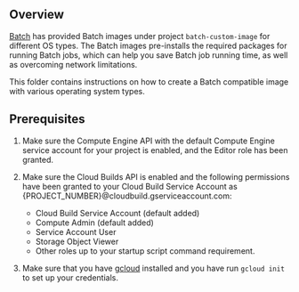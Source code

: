 ## Overview
[Batch](https://cloud.google.com/batch/docs/get-started) has provided Batch images under project `batch-custom-image` for different OS types.
The Batch images pre-installs the required packages for running Batch jobs, which can help you save Batch job running time, as well as overcoming network limitations.

This folder contains instructions on how to create a Batch compatible image with various operating system types.

## Prerequisites

1.  Make sure the Compute Engine API with the default Compute Engine service
    account for your project is enabled, and the Editor role has been granted.

2.  Make sure the Cloud Builds API is enabled and the following permissions have
    been granted to your Cloud Build Service Account as {PROJECT_NUMBER}@cloudbuild.gserviceaccount.com:

    -   Cloud Build Service Account (default added)
    -   Compute Admin (default added)
    -   Service Account User
    -   Storage Object Viewer
    -   Other roles up to your startup script command requirement.

3.  Make sure that you have [gcloud](http://go/gcloud) installed and you have run
    `gcloud init` to set up your credentials.
